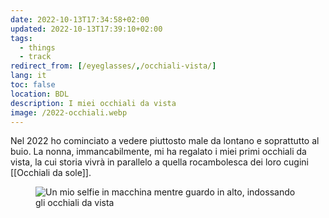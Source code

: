 ```yaml
---
date: 2022-10-13T17:34:58+02:00
updated: 2022-10-13T17:39:10+02:00
tags:
  - things
  - track
redirect_from: [/eyeglasses/,/occhiali-vista/]
lang: it
toc: false
location: BDL
description: I miei occhiali da vista
image: /2022-occhiali.webp
---
```


Nel 2022 ho cominciato a vedere piuttosto male da lontano e soprattutto al buio. La nonna, immancabilmente, mi ha regalato i miei primi occhiali da vista, la cui storia vivrà in parallelo a quella rocambolesca dei loro cugini [[Occhiali da sole]].

<figure>
	<img src='{{ image }}' alt='Un mio selfie in macchina mentre guardo in alto, indossando gli occhiali da vista'>
</figure>
